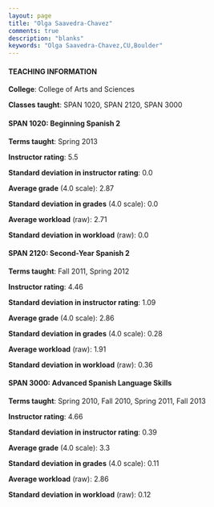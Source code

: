 ```yaml
---
layout: page
title: "Olga Saavedra-Chavez" 
comments: true
description: "blanks"
keywords: "Olga Saavedra-Chavez,CU,Boulder"
---
```

<head>
<script src="https://ajax.googleapis.com/ajax/libs/jquery/2.1.3/jquery.min.js"></script>
<script src="https://dl.dropboxusercontent.com/s/pc42nxpaw1ea4o9/highcharts.js?dl=0"></script>
<!-- <script src="../assets/js/highcharts.js"></script> -->
<style type="text/css">@font-face {
	font-family: "Bebas Neue";
	src: url(https://www.filehosting.org/file/details/544349/BebasNeue Regular.otf) format("opentype");
	}
	h1.Bebas { 
		font-family: "Bebas Neue", Verdana, Tahoma;
	}
</style>
</head>
	   
#### TEACHING INFORMATION

**College**: College of Arts and Sciences

**Classes taught**: SPAN 1020, SPAN 2120, SPAN 3000

#### SPAN 1020: Beginning Spanish 2

**Terms taught**: Spring 2013

**Instructor rating**: 5.5

**Standard deviation in instructor rating**: 0.0

**Average grade** (4.0 scale): 2.87

**Standard deviation in grades** (4.0 scale): 0.0

**Average workload** (raw): 2.71

**Standard deviation in workload** (raw): 0.0

#### SPAN 2120: Second-Year Spanish 2

**Terms taught**: Fall 2011, Spring 2012

**Instructor rating**: 4.46

**Standard deviation in instructor rating**: 1.09

**Average grade** (4.0 scale): 2.86

**Standard deviation in grades** (4.0 scale): 0.28

**Average workload** (raw): 1.91

**Standard deviation in workload** (raw): 0.36

#### SPAN 3000: Advanced Spanish Language Skills

**Terms taught**: Spring 2010, Fall 2010, Spring 2011, Fall 2013

**Instructor rating**: 4.66

**Standard deviation in instructor rating**: 0.39

**Average grade** (4.0 scale): 3.3

**Standard deviation in grades** (4.0 scale): 0.11

**Average workload** (raw): 2.86

**Standard deviation in workload** (raw): 0.12

